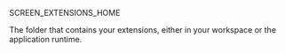 SCREEN_EXTENSIONS_HOME

The folder that contains your extensions, either in your workspace or the application runtime.